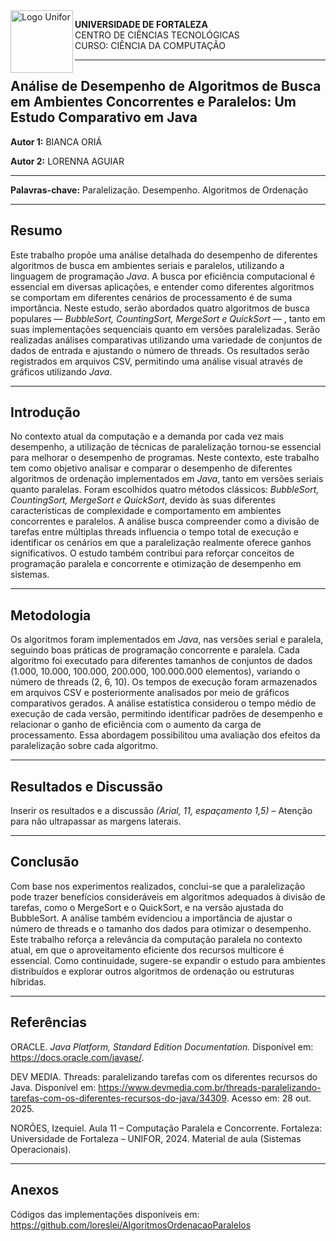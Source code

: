 <img height="100" alt="Logo Unifor" width="100" align="left" src="https://github.com/user-attachments/assets/e539a346-8d74-4cf0-a52a-bc5d786202b9" />

**UNIVERSIDADE DE FORTALEZA**<br>
CENTRO DE CIÊNCIAS TECNOLÓGICAS<br>
CURSO: CIÊNCIA DA COMPUTAÇÃO


---

## Análise de Desempenho de Algoritmos de Busca em Ambientes Concorrentes e Paralelos: Um Estudo Comparativo em Java

**Autor 1:** BIANCA ORIÁ 

**Autor 2:** LORENNA AGUIAR

---

**Palavras-chave:** Paralelização. Desempenho. Algoritmos de Ordenação

---

## Resumo

Este trabalho propõe uma análise detalhada do desempenho de diferentes algoritmos de busca em ambientes seriais e paralelos, utilizando a linguagem de programação *Java*. A busca por eficiência computacional é essencial em diversas aplicações, e entender como diferentes algoritmos se comportam em diferentes cenários de processamento é de suma importância. Neste estudo, serão abordados quatro algoritmos de busca populares — *BubbleSort, CountingSort, MergeSort e QuickSort* — , tanto em suas implementações sequenciais quanto em versões paralelizadas. Serão realizadas análises comparativas utilizando uma variedade de conjuntos de dados de entrada e ajustando o número de threads. Os resultados serão registrados em arquivos CSV, permitindo uma análise visual através de gráficos utilizando *Java*.

---

## Introdução

No contexto atual da computação e a demanda por cada vez mais desempenho, a utilização de técnicas de paralelização tornou-se essencial para melhorar o desempenho de programas. Neste contexto, este trabalho tem como objetivo analisar e comparar o desempenho de diferentes algoritmos de ordenação implementados em *Java*, tanto em versões seriais quanto paralelas. Foram escolhidos quatro métodos clássicos: *BubbleSort, CountingSort, MergeSort e QuickSort*, devido às suas diferentes características de complexidade e comportamento em ambientes concorrentes e paralelos.
A análise busca compreender como a divisão de tarefas entre múltiplas threads influencia o tempo total de execução e identificar os cenários em que a paralelização realmente oferece ganhos significativos. O estudo também contribui para reforçar conceitos de programação paralela e concorrente e otimização de desempenho em sistemas.

---

## Metodologia

Os algoritmos foram implementados em *Java*, nas versões serial e paralela, seguindo boas práticas de programação concorrente e paralela. Cada algoritmo foi executado para diferentes tamanhos de conjuntos de dados (1.000, 10.000, 100.000, 200.000, 100.000.000  elementos), variando o número de threads (2, 6, 10). Os tempos de execução foram armazenados em arquivos CSV e posteriormente analisados por meio de gráficos comparativos gerados.
A análise estatística considerou o tempo médio de execução de cada versão, permitindo identificar padrões de desempenho e relacionar o ganho de eficiência com o aumento da carga de processamento. Essa abordagem possibilitou uma avaliação dos efeitos da paralelização sobre cada algoritmo.


---

## Resultados e Discussão

Inserir os resultados e a discussão *(Arial, 11, espaçamento 1,5)* – Atenção para não ultrapassar as margens laterais.

---

## Conclusão

Com base nos experimentos realizados, conclui-se que a paralelização pode trazer benefícios consideráveis em algoritmos adequados à divisão de tarefas, como o MergeSort e o QuickSort, e na versão ajustada do BubbleSort. A análise também evidenciou a importância de ajustar o número de threads e o tamanho dos dados para otimizar o desempenho.
Este trabalho reforça a relevância da computação paralela no contexto atual, em que o aproveitamento eficiente dos recursos multicore é essencial. Como continuidade, sugere-se expandir o estudo para ambientes distribuídos e explorar outros algoritmos de ordenação ou estruturas híbridas.


---

## Referências

ORACLE. *Java Platform, Standard Edition Documentation.* Disponível em: https://docs.oracle.com/javase/.

DEV MEDIA. Threads: paralelizando tarefas com os diferentes recursos do Java. Disponível em: https://www.devmedia.com.br/threads-paralelizando-tarefas-com-os-diferentes-recursos-do-java/34309. Acesso em: 28 out. 2025.

NORÕES, Izequiel. Aula 11 – Computação Paralela e Concorrente. Fortaleza: Universidade de Fortaleza – UNIFOR, 2024. Material de aula (Sistemas Operacionais).


---

## Anexos

Códigos das implementações disponíveis em: https://github.com/loreslei/AlgoritmosOrdenacaoParalelos


